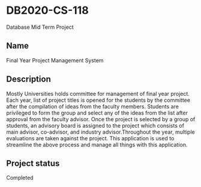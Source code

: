 # DB2020-CS-118

Database Mid Term Project

## Name
Final Year Project Management System

## Description
Mostly Universities holds committee for management of final year project. Each year, list of project titles is opened for the students by the committee after the compilation of ideas from the faculty members. Students are privileged to form the group and select any of the ideas from the list after approval from the faculty advisor. Once the project is selected by a group of students, an advisory board is assigned to the project which consists of main advisor, co-advisor, and industry advisor.Throughout the year, multiple evaluations are taken against the project. This application is used to streamline the above process and manage all things with this application.

## Project status
Completed
